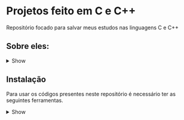 # Projetos feito em C e C++

Repositório focado para salvar meus estudos nas linguagens C e C++

## Sobre eles:

<details><summary>Show</summary>

- Tic-Tac-Toe é o jogo da velha feito em C++ usando classes (uma tentativa de classe abstrata). Foi feito no Linux.

- SnakeGame é o jogo da cobrinha feito em C. Foi feito no Linux.

- Natal code é uma árvore de Natal feita em C. Foi feito no Windows e testada no Linux.

- TrianguloOpenGL é um triângulo colorido feito em C++ usando a biblioteca OpenGL e o Glut. Foi feito no Linux.

- Torus3DOpenGL é uma toróide feita em C++ usando a biblioteca OpenGL e o Glut. Foi feito no Linux.

- Esfera3DOpenGL é uma esfera feita em C++ usando a biblioteca OpenGL e o Glut. Foi feito no Linux.

- EsferaRayTracing é uma esfera feita em C++ utilizando técnicas da própria linguagem para fazer o plot do objeto, a técnica utilizada é o RayTracing. Também será implementado métodos de paralelismo para tornar a renderização mais eficiente e logo irei organizar melhor as pastas de conteúdo do projeto. Foi feito no Linux.
  - OBS: Este projeto é fruto do meu aprendizado nas aulas do [Peter Shirley](https://raytracing.github.io/books/RayTracingInOneWeekend.html) em seu livro 'Ray Tracing in One Weekend', recomendo a leitura do livro e acesse o repositório [RayTracing](https://github.com/RayTracing/raytracing.github.io) para ter acesso a todo o conteúdo (livro, código fonte e etc.) sobre essa prática da computação gráfica.

- Cubo3DASCII é um cubo feito em C++ sendo feito o plot em modo texto. Foi feito no Linux.
  - OBS: Este projeto foi feito com base no vídeo do canal [Servet Guinarogiu](https://youtu.be/p09i_hoFdd0) para praticar C++.
- PenduloDuploASCII é uma simulação do movimento caótico de um pêndulo duplo, seu plot é em modo texto (ASCII). Foi feito no Linux.

  - OBS: Esta simulação foi feita com base no código do [DinoZ1729](https://github.com/DinoZ1729/Double-Pendulum) para estudar sobre simulações de movimentos caóticos e praticar C++.

- PenduloDuplo_SFML é uma simulação de um pêndulo duplo, seu plot foi feito utilizando a biblioteca do SFML. Foi feito no sistema operacional Debian em C++.

</details>

## Instalação

Para usar os códigos presentes neste repositório é necessário ter as seguintes ferramentas.

<details><summary>Show</summary>

- O OpenGL e o Glut estão disponíveis no site:

```
https://www.khronos.org/opengl/wiki/Getting_Started
https://www.opengl.org/resources/libraries/glut/glut_downloads.php
```

- O SFML está disponível no link:

```
https://www.sfml-dev.org/
```

- Instalação no Linux para as ferramentas do C e C++ (Debian):

```
sudo apt install cmake make gcc g++
```

- Instalação no Windows para as ferramentas do C e C++:

No Windows use o MinGW e instale o gcc, g++, cmake e make, o link do site:

```
https://www.mingw-w64.org/
```

</details>
